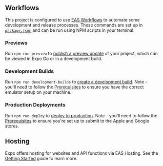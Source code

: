 ## Workflows

This project is configured to use [EAS Workflows](https://docs.expo.dev/eas/workflows/get-started/) to automate some development and release processes. These commands are set up in [`package.json`](./package.json) and can be run using NPM scripts in your terminal.

### Previews

Run `npm run preview` to [publish a preview update](https://docs.expo.dev/eas/workflows/examples/publish-preview-update/) of your project, which can be viewed in Expo Go or in a development build.

### Development Builds

Run `npm run development-builds` to [create a development build](https://docs.expo.dev/eas/workflows/examples/create-development-builds/). Note - you'll need to follow the [Prerequisites](https://docs.expo.dev/eas/workflows/examples/create-development-builds/#prerequisites) to ensure you have the correct emulator setup on your machine.

### Production Deployments

Run `npm run deploy` to [deploy to production](https://docs.expo.dev/eas/workflows/examples/deploy-to-production/). Note - you'll need to follow the [Prerequisites](https://docs.expo.dev/eas/workflows/examples/deploy-to-production/#prerequisites) to ensure you're set up to submit to the Apple and Google stores.

## Hosting

Expo offers hosting for websites and API functions via EAS Hosting. See the [Getting Started](https://docs.expo.dev/eas/hosting/get-started/) guide to learn more.
